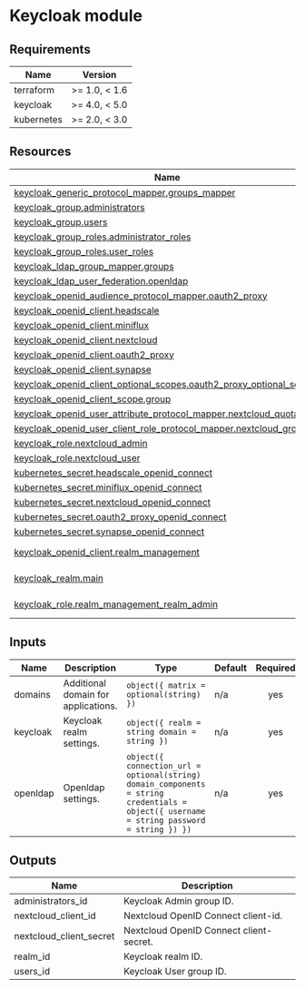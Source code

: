# Keycloak module

<!-- BEGIN-TF-DOCS -->

## Requirements

| Name | Version |
|------|---------|
| terraform | >= 1.0, < 1.6 |
| keycloak | >= 4.0, < 5.0 |
| kubernetes | >= 2.0, < 3.0 |

## Resources

| Name | Type |
|------|------|
| [keycloak_generic_protocol_mapper.groups_mapper](https://registry.terraform.io/providers/mrparkers/keycloak/latest/docs/resources/generic_protocol_mapper) | resource |
| [keycloak_group.administrators](https://registry.terraform.io/providers/mrparkers/keycloak/latest/docs/resources/group) | resource |
| [keycloak_group.users](https://registry.terraform.io/providers/mrparkers/keycloak/latest/docs/resources/group) | resource |
| [keycloak_group_roles.administrator_roles](https://registry.terraform.io/providers/mrparkers/keycloak/latest/docs/resources/group_roles) | resource |
| [keycloak_group_roles.user_roles](https://registry.terraform.io/providers/mrparkers/keycloak/latest/docs/resources/group_roles) | resource |
| [keycloak_ldap_group_mapper.groups](https://registry.terraform.io/providers/mrparkers/keycloak/latest/docs/resources/ldap_group_mapper) | resource |
| [keycloak_ldap_user_federation.openldap](https://registry.terraform.io/providers/mrparkers/keycloak/latest/docs/resources/ldap_user_federation) | resource |
| [keycloak_openid_audience_protocol_mapper.oauth2_proxy](https://registry.terraform.io/providers/mrparkers/keycloak/latest/docs/resources/openid_audience_protocol_mapper) | resource |
| [keycloak_openid_client.headscale](https://registry.terraform.io/providers/mrparkers/keycloak/latest/docs/resources/openid_client) | resource |
| [keycloak_openid_client.miniflux](https://registry.terraform.io/providers/mrparkers/keycloak/latest/docs/resources/openid_client) | resource |
| [keycloak_openid_client.nextcloud](https://registry.terraform.io/providers/mrparkers/keycloak/latest/docs/resources/openid_client) | resource |
| [keycloak_openid_client.oauth2_proxy](https://registry.terraform.io/providers/mrparkers/keycloak/latest/docs/resources/openid_client) | resource |
| [keycloak_openid_client.synapse](https://registry.terraform.io/providers/mrparkers/keycloak/latest/docs/resources/openid_client) | resource |
| [keycloak_openid_client_optional_scopes.oauth2_proxy_optional_scopes](https://registry.terraform.io/providers/mrparkers/keycloak/latest/docs/resources/openid_client_optional_scopes) | resource |
| [keycloak_openid_client_scope.group](https://registry.terraform.io/providers/mrparkers/keycloak/latest/docs/resources/openid_client_scope) | resource |
| [keycloak_openid_user_attribute_protocol_mapper.nextcloud_quota](https://registry.terraform.io/providers/mrparkers/keycloak/latest/docs/resources/openid_user_attribute_protocol_mapper) | resource |
| [keycloak_openid_user_client_role_protocol_mapper.nextcloud_groups](https://registry.terraform.io/providers/mrparkers/keycloak/latest/docs/resources/openid_user_client_role_protocol_mapper) | resource |
| [keycloak_role.nextcloud_admin](https://registry.terraform.io/providers/mrparkers/keycloak/latest/docs/resources/role) | resource |
| [keycloak_role.nextcloud_user](https://registry.terraform.io/providers/mrparkers/keycloak/latest/docs/resources/role) | resource |
| [kubernetes_secret.headscale_openid_connect](https://registry.terraform.io/providers/hashicorp/kubernetes/latest/docs/resources/secret) | resource |
| [kubernetes_secret.miniflux_openid_connect](https://registry.terraform.io/providers/hashicorp/kubernetes/latest/docs/resources/secret) | resource |
| [kubernetes_secret.nextcloud_openid_connect](https://registry.terraform.io/providers/hashicorp/kubernetes/latest/docs/resources/secret) | resource |
| [kubernetes_secret.oauth2_proxy_openid_connect](https://registry.terraform.io/providers/hashicorp/kubernetes/latest/docs/resources/secret) | resource |
| [kubernetes_secret.synapse_openid_connect](https://registry.terraform.io/providers/hashicorp/kubernetes/latest/docs/resources/secret) | resource |
| [keycloak_openid_client.realm_management](https://registry.terraform.io/providers/mrparkers/keycloak/latest/docs/data-sources/openid_client) | data source |
| [keycloak_realm.main](https://registry.terraform.io/providers/mrparkers/keycloak/latest/docs/data-sources/realm) | data source |
| [keycloak_role.realm_management_realm_admin](https://registry.terraform.io/providers/mrparkers/keycloak/latest/docs/data-sources/role) | data source |

## Inputs

| Name | Description | Type | Default | Required |
|------|-------------|------|---------|:--------:|
| domains | Additional domain for applications. | ```object({ matrix = optional(string) })``` | n/a | yes |
| keycloak | Keycloak realm settings. | ```object({ realm = string domain = string })``` | n/a | yes |
| openldap | Openldap settings. | ```object({ connection_url = optional(string) domain_components = string credentials = object({ username = string password = string }) })``` | n/a | yes |

## Outputs

| Name | Description |
|------|-------------|
| administrators\_id | Keycloak Admin group ID. |
| nextcloud\_client\_id | Nextcloud OpenID Connect client-id. |
| nextcloud\_client\_secret | Nextcloud OpenID Connect client-secret. |
| realm\_id | Keycloak realm ID. |
| users\_id | Keycloak User group ID. |

<!-- END-TF-DOCS ---->

